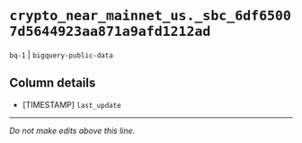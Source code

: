 # `crypto_near_mainnet_us._sbc_6df65007d5644923aa871a9afd1212ad`
`bq-1` | `bigquery-public-data`

## Column details
* [TIMESTAMP] `last_update`

-------------------------------------------------------------------------------
*Do not make edits above this line.*
